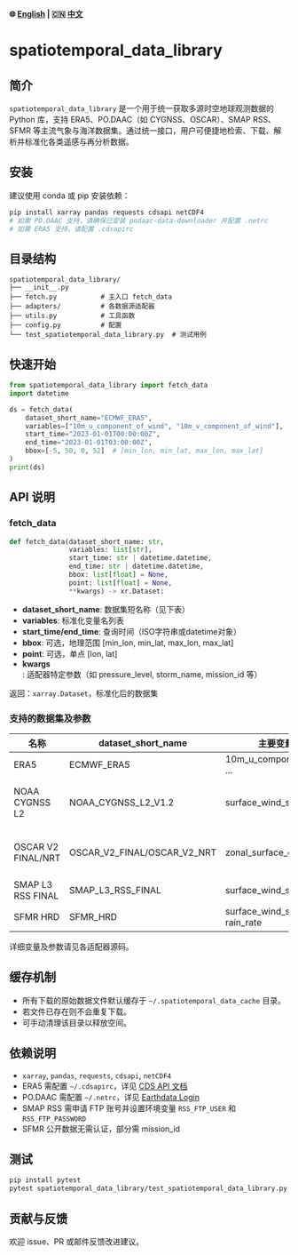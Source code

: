 **🌐 [English](README.md) | 🇨🇳 [中文](README_zh.md)**

# spatiotemporal_data_library

## 简介

`spatiotemporal_data_library` 是一个用于统一获取多源时空地球观测数据的 Python 库，支持 ERA5、PO.DAAC（如 CYGNSS、OSCAR）、SMAP RSS、SFMR 等主流气象与海洋数据集。通过统一接口，用户可便捷地检索、下载、解析并标准化各类遥感与再分析数据。

## 安装

建议使用 conda 或 pip 安装依赖：

```bash
pip install xarray pandas requests cdsapi netCDF4
# 如需 PO.DAAC 支持，请确保已安装 podaac-data-downloader 并配置 .netrc
# 如需 ERA5 支持，请配置 .cdsapirc
```

## 目录结构

```
spatiotemporal_data_library/
├── __init__.py
├── fetch.py           # 主入口 fetch_data
├── adapters/          # 各数据源适配器
├── utils.py           # 工具函数
├── config.py          # 配置
└── test_spatiotemporal_data_library.py  # 测试用例
```

## 快速开始

```python
from spatiotemporal_data_library import fetch_data
import datetime

ds = fetch_data(
    dataset_short_name="ECMWF_ERA5",
    variables=["10m_u_component_of_wind", "10m_v_component_of_wind"],
    start_time="2023-01-01T00:00:00Z",
    end_time="2023-01-01T03:00:00Z",
    bbox=[-5, 50, 0, 52]  # [min_lon, min_lat, max_lon, max_lat]
)
print(ds)
```

## API 说明

### fetch_data

```python
def fetch_data(dataset_short_name: str,
               variables: list[str],
               start_time: str | datetime.datetime,
               end_time: str | datetime.datetime,
               bbox: list[float] = None,
               point: list[float] = None,
               **kwargs) -> xr.Dataset:
```
- **dataset_short_name**: 数据集短名称（见下表）
- **variables**: 标准化变量名列表
- **start_time/end_time**: 查询时间（ISO字符串或datetime对象）
- **bbox**: 可选，地理范围 [min_lon, min_lat, max_lon, max_lat]
- **point**: 可选，单点 [lon, lat]
- **kwargs**: 适配器特定参数（如 pressure_level, storm_name, mission_id 等）

返回：`xarray.Dataset`，标准化后的数据集

### 支持的数据集及参数

| 名称                | dataset_short_name         | 主要变量示例                  | 备注 |
|---------------------|---------------------------|-------------------------------|------|
| ERA5                | ECMWF_ERA5                | 10m_u_component_of_wind, ...  | 需 .cdsapirc |
| NOAA CYGNSS L2      | NOAA_CYGNSS_L2_V1.2       | surface_wind_speed, ...       | 需 podaac-data-downloader, .netrc |
| OSCAR V2 FINAL/NRT  | OSCAR_V2_FINAL/OSCAR_V2_NRT| zonal_surface_current, ...    | 需 podaac-data-downloader, .netrc |
| SMAP L3 RSS FINAL   | SMAP_L3_RSS_FINAL         | surface_wind_speed            | 需 FTP 账号 |
| SFMR HRD            | SFMR_HRD                  | surface_wind_speed, rain_rate | 公开/部分需 mission_id |

详细变量及参数请见各适配器源码。

## 缓存机制

- 所有下载的原始数据文件默认缓存于 `~/.spatiotemporal_data_cache` 目录。
- 若文件已存在则不会重复下载。
- 可手动清理该目录以释放空间。

## 依赖说明
- `xarray`, `pandas`, `requests`, `cdsapi`, `netCDF4`
- ERA5 需配置 `~/.cdsapirc`，详见 [CDS API 文档](https://cds.climate.copernicus.eu/api-how-to)
- PO.DAAC 需配置 `~/.netrc`，详见 [Earthdata Login](https://urs.earthdata.nasa.gov/)
- SMAP RSS 需申请 FTP 账号并设置环境变量 `RSS_FTP_USER` 和 `RSS_FTP_PASSWORD`
- SFMR 公开数据无需认证，部分需 mission_id

## 测试

```bash
pip install pytest
pytest spatiotemporal_data_library/test_spatiotemporal_data_library.py
```

## 贡献与反馈

欢迎 issue、PR 或邮件反馈改进建议。 